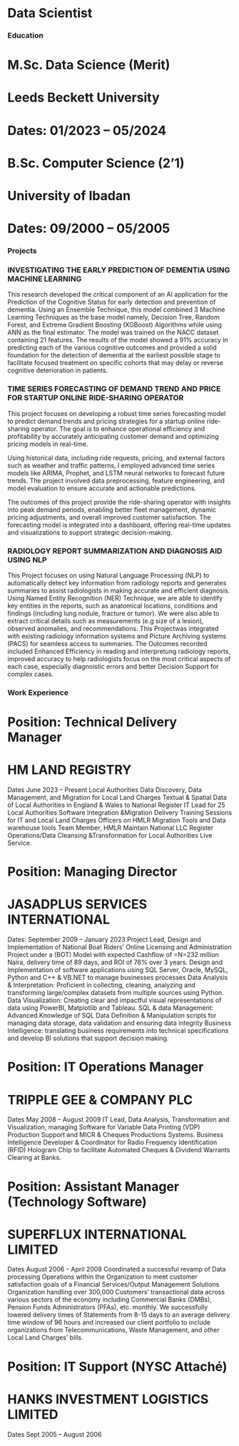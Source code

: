 
# Data Scientist


### Education

# M.Sc. Data Science (Merit)                                            
# Leeds Beckett University
# Dates: 01/2023 – 05/2024

# B.Sc. Computer Science (2’1)
# University of Ibadan
# Dates: 09/2000 – 05/2005


### Projects

### INVESTIGATING THE EARLY PREDICTION OF DEMENTIA USING MACHINE LEARNING 
This research developed the critical component of an AI application for the Prediction of the Cognitive Status for early detection and prevention of dementia. Using an Ensemble   Technique, this model combined 3 Machine Learning Techniques as the base model namely, Decision Tree, Random Forest, and Extreme Gradient Boosting (XGBoost) Algorithms while using ANN as the final estimator. The model was trained on the NACC dataset containing 21 features. The results of the model showed a 91% accuracy in predicting each of the various cognitive outcomes and provided a solid foundation for the detection of dementia at the earliest possible stage to facilitate focused treatment on specific cohorts that may delay or reverse cognitive deterioration in patients.


### TIME SERIES FORECASTING OF DEMAND TREND AND PRICE FOR STARTUP ONLINE RIDE-SHARING OPERATOR 
This project focuses on developing a robust time series forecasting model to predict demand trends and pricing strategies for a startup online ride-sharing operator. The goal is to enhance operational efficiency and profitability by accurately anticipating customer demand and optimizing pricing models in real-time.

Using historical data, including ride requests, pricing, and external factors such as weather and traffic patterns, I employed advanced time series models like ARIMA, Prophet, and LSTM neural networks to forecast future trends. The project involved data preprocessing, feature engineering, and model evaluation to ensure accurate and actionable predictions.

The outcomes of this project provide the ride-sharing operator with insights into peak demand periods, enabling better fleet management, dynamic pricing adjustments, and overall improved customer satisfaction. The forecasting model is integrated into a dashboard, offering real-time updates and visualizations to support strategic decision-making.

### RADIOLOGY REPORT SUMMARIZATION AND DIAGNOSIS AID USING NLP
This Project focuses on using Natural Language Processing (NLP) to automatically detect key information from radiology reports and generates summaries to assist radiologists in making accurate and efficient diagnosis. Using Named Entity Recognition (NER) Technique, we are able to identify key entities in the reports, such as anatomical locations, conditions and findings (including lung nodule, fracture or tumor). We were also able to extract critical details such as measurements (e.g size of a lesion), observed anomalies, and recommendations. This Projectwas integrated with existing radiology information systems and Picture Archiving systems (PACS) for seamless access to summaries. The Outcomes recorded included Enhanced Efficiency in reading and interpretung radiology reports, improved accuracy to help radiologists focus on the most critical aspects of each case, especially diagnoistic errors and better Decision Support for complex cases.

### Work Experience

# Position: Technical Delivery Manager
# HM LAND REGISTRY
Dates June 2023 – Present
 	Local Authorities Data Discovery, Data Management, and Migration for Local Land Charges      Textual & Spatial Data of Local Authorities in England & Wales to National Register
 	IT Lead for 25 Local Authorities Software Integration &Migration Delivery Training Sessions       for IT and Local Land Charges Officers on HMLR Migration Tools and Data warehouse tools 
 	Team Member, HMLR Maintain National LLC Register Operations/Data Cleansing &Transformation for Local Authorities Live Service.

# Position: Managing Director
# JASADPLUS SERVICES INTERNATIONAL
Dates: September 2009 – January 2023
 	Project Lead, Design and Implementation of National Boat Riders’ Online Licensing and Administration Project under a (BOT) Model with expected Cashflow of =N=232 million Naira, delivery time of 89 days, and    ROI of 76% over 3 years.
 	Design and Implementation of software applications using SQL Server, Oracle, MySQL,          Python and C++ & VB.NET to manage businesses processes
 	Data Analysis & Interpretation: Proficient in collecting, cleaning, analyzing and transforming large/complex datasets from multiple sources using Python.
 	Data Visualization: Creating clear and impactful visual representations of data using PowerBI, Matplotlib and Tableau.
 	SQL & data Management: Advanced Knowledge of SQL Data Definition & Manipulation scripts for managing data storage, data validation and ensuring data integrity
 	Business Intelligence: translating business requirements into technical specifications and develop BI solutions that support decision making.

# Position: IT Operations Manager
# TRIPPLE GEE & COMPANY PLC
Dates May 2008 – August 2009
 	IT Lead, Data Analysis, Transformation and Visualization, managing Software for Variable        Data Printing (VDP) Production Support and MICR & Cheques Productions Systems.
 	Business Intelligence Developer & Coordinator for Radio Frequency Identification (RFID) Hologram Chip to facilitate Automated Cheques & Dividend Warrants Clearing at Banks.

# Position: Assistant Manager (Technology Software)
# SUPERFLUX INTERNATIONAL LIMITED
Dates August 2006 – April 2008
 	Coordinated a successful revamp of Data processing Operations within the Organization to meet customer satisfaction goals of a Financial Services/Output Management Solutions Organization handling over 300,000 Customers’ transactional data across various sectors of the economy including Commercial Banks (DMBs), Pension Funds Administrators (PFAs), etc. monthly. We successfully lowered delivery times of Statements from 8-15 days to an average delivery time window of 96 hours and increased our client portfolio to include organizations from Telecommunications, Waste Management, and other Local Land Charges’ bills.

# Position: IT Support (NYSC Attaché)
# HANKS INVESTMENT LOGISTICS LIMITED
Dates Sept 2005 – August 2006

